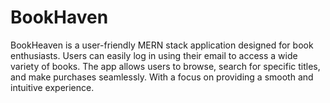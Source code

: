# BookHaven
BookHeaven is a user-friendly MERN stack application designed for book enthusiasts. Users can easily log in using their email to access a wide variety of books. The app allows users to browse, search for specific titles, and make purchases seamlessly. With a focus on providing a smooth and intuitive experience.
